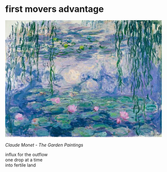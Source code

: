 # first movers advantage
![first movers advantage](images/first%20movers%20advantage.jpeg)

*Claude Monet - The Garden Paintings*

influx for the outflow<br/>
one drop at a time<br/>
into fertile land<br/>
